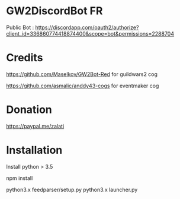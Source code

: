 # GW2DiscordBot FR

Public Bot : https://discordapp.com/oauth2/authorize?client_id=336860774418874400&scope=bot&permissions=2288704

# Credits
https://github.com/Maselkov/GW2Bot-Red for guildwars2 cog

https://github.com/asmalic/anddy43-cogs for eventmaker cog

# Donation

https://paypal.me/zalati

# Installation
Install python > 3.5

npm install

python3.x feedparser/setup.py
python3.x launcher.py


